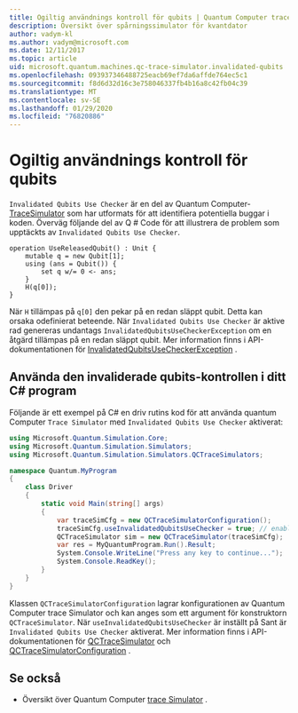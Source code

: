 ```yaml
---
title: Ogiltig användnings kontroll för qubits | Quantum Computer trace Simulator | Microsoft Docs
description: Översikt över spårningssimulator för kvantdator
author: vadym-kl
ms.author: vadym@microsoft.com
ms.date: 12/11/2017
ms.topic: article
uid: microsoft.quantum.machines.qc-trace-simulator.invalidated-qubits
ms.openlocfilehash: 093937346488725eacb69ef7da6affde764ec5c1
ms.sourcegitcommit: f8d6d32d16c3e758046337fb4b16a8c42fb04c39
ms.translationtype: MT
ms.contentlocale: sv-SE
ms.lasthandoff: 01/29/2020
ms.locfileid: "76820886"
---
```

# <a name="invalidated-qubits-use-checker"></a>Ogiltig användnings kontroll för qubits

`Invalidated Qubits Use Checker` är en del av Quantum Computer- [TraceSimulator](xref:microsoft.quantum.machines.qc-trace-simulator.intro) som har utformats för att identifiera potentiella buggar i koden. Överväg följande del av Q # Code för att illustrera de problem som upptäckts av `Invalidated Qubits Use Checker`.

```qsharp
operation UseReleasedQubit() : Unit {
    mutable q = new Qubit[1];
    using (ans = Qubit()) {
        set q w/= 0 <- ans;
    }
    H(q[0]);
}
```

När `H` tillämpas på `q[0]` den pekar på en redan släppt qubit. Detta kan orsaka odefinierat beteende. När `Invalidated Qubits Use Checker` är aktive rad genereras undantags `InvalidatedQubitsUseCheckerException` om en åtgärd tillämpas på en redan släppt qubit. Mer information finns i API-dokumentationen för [InvalidatedQubitsUseCheckerException](https://docs.microsoft.com/dotnet/api/Microsoft.Quantum.Simulation.Simulators.QCTraceSimulators.InvalidatedQubitsUseCheckerException) .

## <a name="using-the-invalidated-qubits-use-checker-in-your-c-program"></a>Använda den invaliderade qubits-kontrollen i ditt C# program

Följande är ett exempel på C# en driv rutins kod för att använda quantum Computer `Trace
Simulator` med `Invalidated Qubits Use Checker` aktiverat: 

```csharp
using Microsoft.Quantum.Simulation.Core;
using Microsoft.Quantum.Simulation.Simulators;
using Microsoft.Quantum.Simulation.Simulators.QCTraceSimulators;

namespace Quantum.MyProgram
{
    class Driver
    {
        static void Main(string[] args)
        {
            var traceSimCfg = new QCTraceSimulatorConfiguration();
            traceSimCfg.useInvalidatedQubitsUseChecker = true; // enables useInvalidatedQubitsUseChecker
            QCTraceSimulator sim = new QCTraceSimulator(traceSimCfg);
            var res = MyQuantumProgram.Run().Result;
            System.Console.WriteLine("Press any key to continue...");
            System.Console.ReadKey();
        }
    }
}
```

Klassen `QCTraceSimulatorConfiguration` lagrar konfigurationen av Quantum Computer trace Simulator och kan anges som ett argument för konstruktorn `QCTraceSimulator`. När `useInvalidatedQubitsUseChecker` är inställt på Sant är `Invalidated Qubits Use Checker` aktiverat. Mer information finns i API-dokumentationen för [QCTraceSimulator](https://docs.microsoft.com/dotnet/api/Microsoft.Quantum.Simulation.Simulators.QCTraceSimulators.QCTraceSimulator) och [QCTraceSimulatorConfiguration](https://docs.microsoft.com/dotnet/api/Microsoft.Quantum.Simulation.Simulators.QCTraceSimulators.QCTraceSimulatorConfiguration) .

## <a name="see-also"></a>Se också ##

- Översikt över Quantum Computer [trace Simulator](xref:microsoft.quantum.machines.qc-trace-simulator.intro) .
